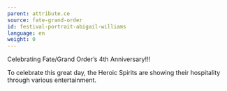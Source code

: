 ```yaml
---
parent: attribute.ce
source: fate-grand-order
id: festival-portrait-abigail-williams
language: en
weight: 0
---
```


Celebrating Fate/Grand Order’s 4th Anniversary!!!

To celebrate this great day, the Heroic Spirits are showing their hospitality through various entertainment.
